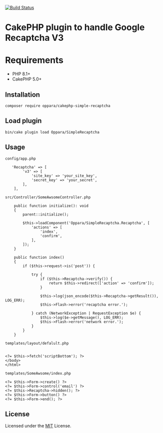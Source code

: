 [![Build Status](https://img.shields.io/github/actions/workflow/status/oppara/cakephp-simple-recaptcha/ci.yml)](https://github.com/oppara/cakephp-simple-recaptcha/actions?query=workflow%3ACI+branch%3Amain)

# CakePHP plugin to handle Google Recaptcha V3

# Requirements

* PHP 8.1+
* CakePHP 5.0+
 
## Installation

```
composer require oppara/cakephp-simple-recaptcha
```

## Load plugin

```
bin/cake plugin load Oppara/SimpleRecaptcha
```


## Usage

`config/app.php`
```
   'Recaptcha' => [
        'v3' => [
            'site_key' => 'your_site_key',
            'secret_key' => 'your_secret',
        ],
    ],
```

`src/Controller/SomeAwsomeController.php`
```
    public function initialize(): void
    {
        parent::initialize();

        $this->loadComponent('Oppara/SimpleRecaptcha.Recaptcha', [
            'actions' => [
                'index',
                'confirm',
            ],
        ]);
    }

    public function index()
    {
        if ($this->request->is('post')) {

            try {
                if ($this->Recaptcha->verify()) {
                    return $this->redirect(['action' => 'confirm']);
                }

                $this->log(json_encode($this->Recaptcha->getResult()), LOG_ERR);
                $this->Flash->error('recaptcha error.');

            } catch (NetworkException | RequestException $e) {
                $this->log($e->getMessage(), LOG_ERR);
                $this->Flash->error('network error.');
            }
        }
    }
```

`templates/layout/defalult.php`
```

<?= $this->fetch('scriptBottom'); ?>
</body>
</html>
```

`templates/SomeAwsome/index.php`
```
<?= $this->Form->create() ?>
<?= $this->Form->control('email') ?>
<?= $this->Recaptcha->hidden(); ?>
<?= $this->Form->button() ?>
<?= $this->Form->end(); ?>
```

## License

Licensed under the [MIT](http://www.opensource.org/licenses/mit-license.php) License.
